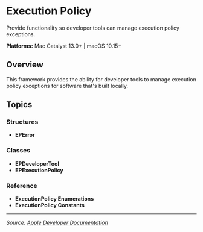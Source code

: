 # Execution Policy

Provide functionality so developer tools can manage execution policy exceptions.

**Platforms:** Mac Catalyst 13.0+ | macOS 10.15+

## Overview

This framework provides the ability for developer tools to manage execution policy exceptions for software that's built locally.

## Topics

### Structures
- **EPError**

### Classes
- **EPDeveloperTool**
- **EPExecutionPolicy**

### Reference
- **ExecutionPolicy Enumerations**
- **ExecutionPolicy Constants**

---

*Source: [Apple Developer Documentation](https://developer.apple.com/documentation/ExecutionPolicy)*